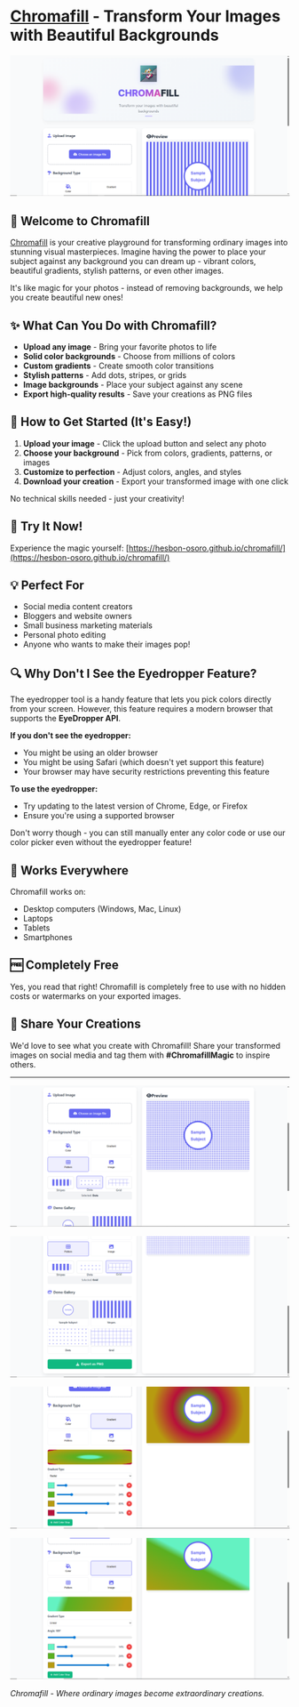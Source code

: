 # [Chromafill](https://hesbon-osoro.github.io/chromafill/) - Transform Your Images with Beautiful Backgrounds

[![Chromafill Banner](./public/assets/screenshots/chromafill.PNG)](https://hesbon-osoro.github.io/chromafill/)

## 🌟 Welcome to Chromafill

[Chromafill](https://hesbon-osoro.github.io/chromafill/) is your creative playground for transforming ordinary images into stunning visual masterpieces. Imagine having the power to place your subject against any background you can dream up - vibrant colors, beautiful gradients, stylish patterns, or even other images.

It's like magic for your photos - instead of removing backgrounds, we help you create beautiful new ones!

## ✨ What Can You Do with Chromafill?

- **Upload any image** - Bring your favorite photos to life
- **Solid color backgrounds** - Choose from millions of colors
- **Custom gradients** - Create smooth color transitions
- **Stylish patterns** - Add dots, stripes, or grids
- **Image backgrounds** - Place your subject against any scene
- **Export high-quality results** - Save your creations as PNG files

## 🎨 How to Get Started (It's Easy!)

1. **Upload your image** - Click the upload button and select any photo
2. **Choose your background** - Pick from colors, gradients, patterns, or images
3. **Customize to perfection** - Adjust colors, angles, and styles
4. **Download your creation** - Export your transformed image with one click

No technical skills needed - just your creativity!

## 🚀 Try It Now!

Experience the magic yourself: [https://hesbon-osoro.github.io/chromafill/](https://hesbon-osoro.github.io/chromafill/)

## 💡 Perfect For

- Social media content creators
- Bloggers and website owners
- Small business marketing materials
- Personal photo editing
- Anyone who wants to make their images pop!

## 🔍 Why Don't I See the Eyedropper Feature?

The eyedropper tool is a handy feature that lets you pick colors directly from your screen. However, this feature requires a modern browser that supports the **EyeDropper API**.

**If you don't see the eyedropper:**

- You might be using an older browser
- You might be using Safari (which doesn't yet support this feature)
- Your browser may have security restrictions preventing this feature

**To use the eyedropper:**

- Try updating to the latest version of Chrome, Edge, or Firefox
- Ensure you're using a supported browser

Don't worry though - you can still manually enter any color code or use our color picker even without the eyedropper feature!

## 📱 Works Everywhere

Chromafill works on:

- Desktop computers (Windows, Mac, Linux)
- Laptops
- Tablets
- Smartphones

## 🆓 Completely Free

Yes, you read that right! Chromafill is completely free to use with no hidden costs or watermarks on your exported images.

## 🔗 Share Your Creations

We'd love to see what you create with Chromafill! Share your transformed images on social media and tag them with **#ChromafillMagic** to inspire others.

---

[![Chromafill demo](./public/assets/screenshots/chromafill0.PNG)](https://hesbon-osoro.github.io/chromafill/)

[![demo](./public/assets/screenshots/chromafill1.PNG)](https://hesbon-osoro.github.io/chromafill/)

[![demo2](./public/assets/screenshots/chromafill2.PNG)](https://hesbon-osoro.github.io/chromafill/)

[![demo3](./public/assets/screenshots/chromafill3.PNG)](https://hesbon-osoro.github.io/chromafill/)

_Chromafill - Where ordinary images become extraordinary creations._
